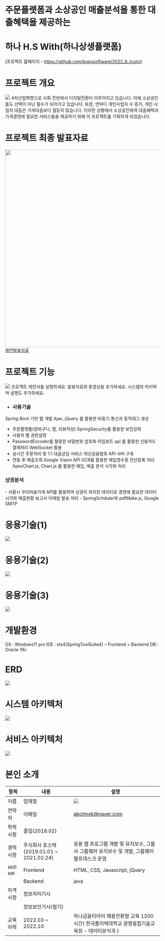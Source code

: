 # 주문플랫폼과 소상공인 매출분석을 통한 대출혜택을 제공하는 
# 하나 H.S With(하나상생플랫폼)

[프로젝트 홈페이지 - https://github.com/koposoftware/2022_9_jcum/)

# 프로젝트 개요
<img src="기획배경.jpg"/>
4차산업혁명으로 사회 전반에서 디지털전환이 이루어지고 있습니다.
이에 소상공인들도 선택이 아닌 필수가 되어가고 있습니다. 또한,
연마다 개인사업자 수 증가, 개인 사업자 대출은 가게대출보다 월등히 많습니다. 이러한 상황에서 소상공인에게 대출혜택과 가게경영에 필요한 서비스들을 제공하기 위해 이 프로젝트를 기획하게 되었습니다.

# 프로젝트 최종 발표자료
   <img src="pptcover.jpg" width="640" /><br>
   [제안발표자료](/하나상생플랫폼_최종발표.pptx)<br>

# 프로젝트 기능
<img src="프로젝트 기능.png"/>
프로젝트 제안서를 설명하세요. 발표자료와 동영상을 추가하세요. 시스템의 아키텍쳐 설명도 추가하세요.

* <h3><b>사용기술</b></h3>
Spring Boot 기반 웹 개발
Ajax,  jQuery 를 활용한 비동기 통신과 동적태그 생성
- 주문플랫폼(장바구니, 찜, 리뷰작성)
SpringSecurity를 활용한 보안강화
- 사용자 별 권한설정
- PasswordEncoder를 활용한 비밀번호 암호화
아임포트 api 를 활용한 신용카드 결제처리
WebSocket 활용
- 실시간 주문처리 및 1:1 대출상담 서비스
여신금융협회 API 서버 구축
- 연동 후 매출조회
Google Vision API OCR를 활용한 매입영수증 전산등록 처리
ApexChart.js, Chart.js 를 활용한 매입, 매출 분석 시각화 처리

<h3><b>상권분석</b></h3>
- 서울시 우리마을가게 API를 활용하여 상권이 위치한 데이터로 경영에 필요한 데이터 시각화
매출현황 보고서 이메일 발송 처리
- SpringSchduler와 pdfMake.js, Google SMTP

# 응용기술(1)
 <img src="결제.png"/>

# 응용기술(2)
 <img src="매출.png"/>
 
# 응용기술(3)
 <img src="보안.png"/>
 
# 개발환경
OS : Windows11 pro
IDE : sts4(SpringToolSuite4) – Frontend + Backend
DB : Oracle 19c

# ERD
 <img src="ERD.png"/>
 
# 시스템 아키텍처
 <img src="시스템아키텍처.jpg"/>

# 서비스 아키텍처
 <img src="서비스아키텍처.jpg"/>

# 본인 소개

|항목|내용|설명|
|------|---|---|
|이름|엄재철|<img src="엄재철11.2.JPG"/>|
|연락처|이메일|abctmxk@naver.com|
|학력사항|졸업(2018.02)|
|경력사항|주식회사 포스텍(2019.01.01 ~ 2021.02.24)|응용 웹 프로그램 개발 및 유지보수, 그룹사 그룹웨어 유지보수 및 개발, 그룹웨어 헬프데스크 운영
|skill set|Frontend|HTML, CSS, Javascript, jQuery
||Backend|java
|자격사항|정보처리기사|
||정보보안기사(필기)|
|교육이력|2022.03 ~ 2022.10|하나금융티아이 채용전환형 교육 1200시간( 한국폴리텍대학교 광명융합기술교육원 - 데이터분석과 )
